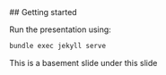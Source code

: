 ---
---

<section>
## Getting started

Run the presentation using:

```bash
bundle exec jekyll serve
```
</section>

<section>

This is a basement slide under this slide

</section>
